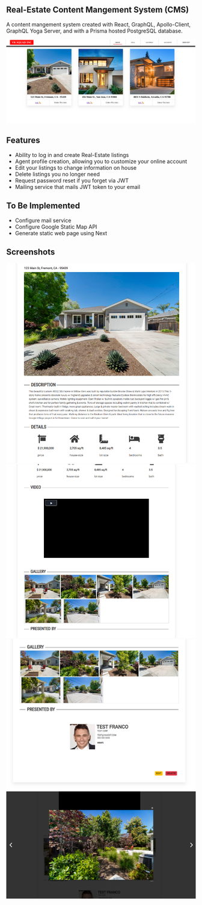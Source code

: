 ## Real-Estate Content Mangement System (CMS)

A content mangement system created with React, GraphQL, Apollo-Client, GraphQL Yoga Server, and with a Prisma hosted PostgreSQL
database.


![Screenshot](./screen-shots/cms-1.png)

## Features
* Ability to log in and create Real-Estate listings
* Agent profile creation, allowing you to customize your online account
* Edit your listings to change information on house 
* Delete listings you no longer need
* Request password reset if you forget via JWT
* Mailing service that mails JWT token to your email

## To Be Implemented
* Configure mail service
* Configure Google Static Map API
* Generate static web page using Next 


## Screenshots

![image](./screen-shots/cms-2.png)
![image](./screen-shots/cms-3.png)
![image](./screen-shots/cms-5.png)
![image](./screen-shots/cms-gallery.png)







